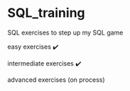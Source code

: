 # SQL_training
SQL exercises to step up my SQL game

easy exercises ✔️

intermediate exercises ✔️

advanced exercises (on process)
